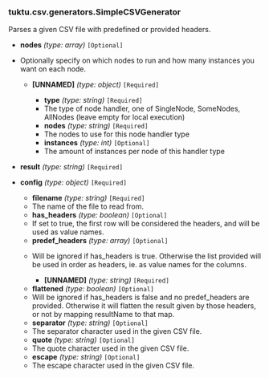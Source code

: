 ### tuktu.csv.generators.SimpleCSVGenerator
Parses a given CSV file with predefined or provided headers.

  * **nodes** *(type: array)* `[Optional]`
  - Optionally specify on which nodes to run and how many instances you want on each node.
 
    * **[UNNAMED]** *(type: object)* `[Required]`

      * **type** *(type: string)* `[Required]`
      - The type of node handler, one of SingleNode, SomeNodes, AllNodes (leave empty for local execution)
 
      * **nodes** *(type: string)* `[Required]`
      - The nodes to use for this node handler type
 
      * **instances** *(type: int)* `[Optional]`
      - The amount of instances per node of this handler type
 
  * **result** *(type: string)* `[Required]`

  * **config** *(type: object)* `[Required]`

    * **filename** *(type: string)* `[Required]`
    - The name of the file to read from.
 
    * **has_headers** *(type: boolean)* `[Optional]`
    - If set to true, the first row will be considered the headers, and will be used as value names.
 
    * **predef_headers** *(type: array)* `[Optional]`
    - Will be ignored if has_headers is true. Otherwise the list provided will be used in order as headers, ie. as value names for the columns.
 
      * **[UNNAMED]** *(type: string)* `[Required]`

    * **flattened** *(type: boolean)* `[Optional]`
    - Will be ignored if has_headers is false and no predef_headers are provided. Otherwise it will flatten the result given by those headers, or not by mapping resultName to that map.
 
    * **separator** *(type: string)* `[Optional]`
    - The separator character used in the given CSV file.
 
    * **quote** *(type: string)* `[Optional]`
    - The quote character used in the given CSV file.
 
    * **escape** *(type: string)* `[Optional]`
    - The escape character used in the given CSV file.
 

